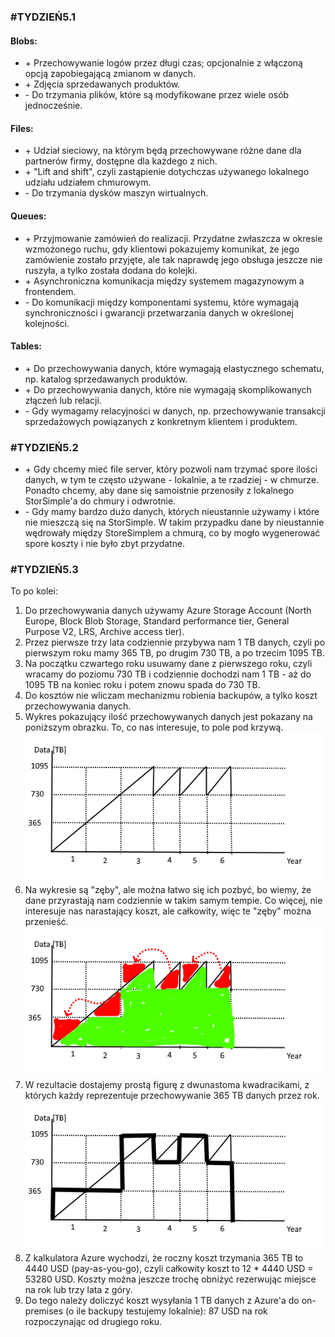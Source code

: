 ### #TYDZIEŃ5.1
#### Blobs:
* \+ Przechowywanie logów przez długi czas; opcjonalnie z włączoną opcją zapobiegającą zmianom w danych.
* \+ Zdjęcia sprzedawanych produktów.
* \- Do trzymania plików, które są modyfikowane przez wiele osób jednocześnie.

#### Files:
* \+ Udział sieciowy, na którym będą przechowywane różne dane dla partnerów firmy, dostępne dla każdego z nich.
* \+ "Lift and shift", czyli zastąpienie dotychczas używanego lokalnego udziału udziałem chmurowym.
* \- Do trzymania dysków maszyn wirtualnych.

#### Queues:
* \+ Przyjmowanie zamówień do realizacji. Przydatne zwłaszcza w okresie wzmożonego ruchu, gdy klientowi pokazujemy komunikat, że jego zamówienie zostało przyjęte, ale tak naprawdę jego obsługa jeszcze nie ruszyła, a tylko została dodana do kolejki.
* \+ Asynchroniczna komunikacja między systemem magazynowym a frontendem.
* \- Do komunikacji między komponentami systemu, które wymagają synchroniczności i gwarancji przetwarzania danych w określonej kolejności.

#### Tables:
* \+ Do przechowywania danych, które wymagają elastycznego schematu, np. katalog sprzedawanych produktów.
* \+ Do przechowywania danych, które nie wymagają skomplikowanych złączeń lub relacji.
* \- Gdy wymagamy relacyjności w danych, np. przechowywanie transakcji sprzedażowych powiązanych z konkretnym klientem i produktem.

### #TYDZIEŃ5.2
* \+ Gdy chcemy mieć file server, który pozwoli nam trzymać spore ilości danych, w tym te często używane - lokalnie, a te rzadziej - w chmurze. Ponadto chcemy, aby dane się samoistnie przenosiły z lokalnego StorSimple'a do chmury i odwrotnie.
* \- Gdy mamy bardzo dużo danych, których nieustannie używamy i które nie mieszczą się na StorSimple. W takim przypadku dane by nieustannie wędrowały między StoreSimplem a chmurą, co by mogło wygenerować spore koszty i nie było zbyt przydatne.

### #TYDZIEŃ5.3
To po kolei:
1. Do przechowywania danych używamy Azure Storage Account (North Europe, Block Blob Storage, Standard performance tier, General Purpose V2, LRS, Archive access tier).
2. Przez pierwsze trzy lata codziennie przybywa nam 1 TB danych, czyli po pierwszym roku mamy 365 TB, po drugim 730 TB, a po trzecim 1095 TB.
3. Na początku czwartego roku usuwamy dane z pierwszego roku, czyli wracamy do poziomu 730 TB i codziennie dochodzi nam 1 TB - aż do 1095 TB na koniec roku i potem znowu spada do 730 TB.
4. Do kosztów nie wliczam mechanizmu robienia backupów, a tylko koszt przechowywania danych.
5. Wykres pokazujący ilość przechowywanych danych jest pokazany na poniższym obrazku. To, co nas interesuje, to pole pod krzywą.
![](Img/1.png)
6. Na wykresie są "zęby", ale można łatwo się ich pozbyć, bo wiemy, że dane przyrastają nam codziennie w takim samym tempie. Co więcej, nie interesuje nas narastający koszt, ale całkowity, więc te "zęby" można przenieść.
![](Img/2.png)
7. W rezultacie dostajemy prostą figurę z dwunastoma kwadracikami, z których każdy reprezentuje przechowywanie 365 TB danych przez rok.
![](Img/3.png)
8. Z kalkulatora Azure wychodzi, że roczny koszt trzymania 365 TB to 4440 USD (pay-as-you-go), czyli całkowity koszt to 12 * 4440 USD = 53280 USD. Koszty można jeszcze trochę obniżyć rezerwując miejsce na rok lub trzy lata z góry.
9. Do tego należy doliczyć koszt wysyłania 1 TB danych z Azure'a do on-premises (o ile backupy testujemy lokalnie): 87 USD na rok rozpoczynając od drugiego roku.

